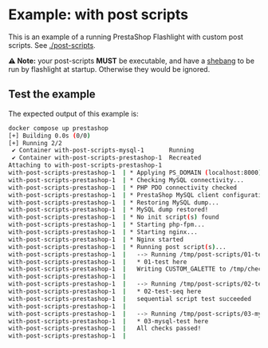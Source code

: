 # Example: with post scripts

This is an example of a running PrestaShop Flashlight with custom post scripts.
See [./post-scripts](./post-scripts).

**⚠️ Note:** your post-scripts **MUST** be executable, and have a [shebang](<https://en.wikipedia.org/wiki/Shebang_(Unix)>) to be run by flashlight at startup. Otherwise they would be ignored.

## Test the example

The expected output of this example is:

```sh
docker compose up prestashop
[+] Building 0.0s (0/0)
[+] Running 2/2
 ✔ Container with-post-scripts-mysql-1       Running                                                                                                                                                                                                           0.0s
 ✔ Container with-post-scripts-prestashop-1  Recreated                                                                                                                                                                                                         0.7s
Attaching to with-post-scripts-prestashop-1
with-post-scripts-prestashop-1  | * Applying PS_DOMAIN (localhost:8000) to the dump...
with-post-scripts-prestashop-1  | * Checking MySQL connectivity...
with-post-scripts-prestashop-1  | * PHP PDO connectivity checked
with-post-scripts-prestashop-1  | * PrestaShop MySQL client configuration set
with-post-scripts-prestashop-1  | * Restoring MySQL dump...
with-post-scripts-prestashop-1  | * MySQL dump restored!
with-post-scripts-prestashop-1  | * No init script(s) found
with-post-scripts-prestashop-1  | * Starting php-fpm...
with-post-scripts-prestashop-1  | * Starting nginx...
with-post-scripts-prestashop-1  | * Nginx started
with-post-scripts-prestashop-1  | * Running post script(s)...
with-post-scripts-prestashop-1  |   --> Running /tmp/post-scripts/01-test.sh...
with-post-scripts-prestashop-1  |   * 01-test here
with-post-scripts-prestashop-1  |   Writing CUSTOM_GALETTE to /tmp/check-me
with-post-scripts-prestashop-1  |
with-post-scripts-prestashop-1  |   --> Running /tmp/post-scripts/02-test-seq.sh...
with-post-scripts-prestashop-1  |   * 02-test-seq here
with-post-scripts-prestashop-1  |   sequential script test succeeded
with-post-scripts-prestashop-1  |
with-post-scripts-prestashop-1  |   --> Running /tmp/post-scripts/03-mysql-test.sh...
with-post-scripts-prestashop-1  |   * 03-mysql-test here
with-post-scripts-prestashop-1  |   All checks passed!
with-post-scripts-prestashop-1  |
```
